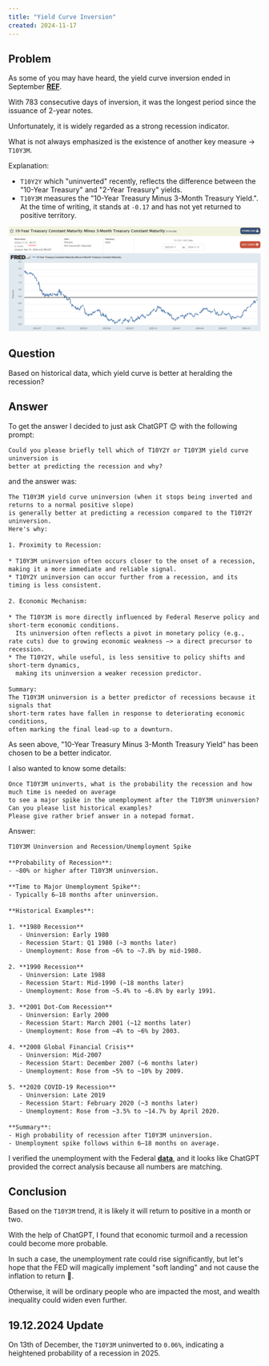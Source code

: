 ```yaml
---
title: "Yield Curve Inversion"
created: 2024-11-17
---
```


## Problem

As some of you may have heard, the yield curve inversion ended in
September [**REF**](https://www.usfunds.com/resource/the-yield-curve-inversion-just-ended-but-economic-risks-remain/).

With 783 consecutive days of inversion, it was the longest period since the issuance of 2-year notes.

Unfortunately, it is widely regarded as a strong recession indicator.

What is not always emphasized is the existence of another key measure -> `T10Y3M`.

Explanation:

* `T10Y2Y` which "uninverted" recently, reflects the difference between the "10-Year Treasury" and "2-Year Treasury"
  yields.
* `T10Y3M` measures the "10-Year Treasury Minus 3-Month Treasury Yield.". At the time of writing, it stands at `-0.17`
  and has not yet returned to positive territory.

[![T10Y3M chart](T10Y3M.png)](https://fred.stlouisfed.org/series/T10Y3M)

## Question

Based on historical data, which yield curve is better at heralding the recession?

## Answer

To get the answer I decided to just ask ChatGPT 😊 with the following prompt:

```text
Could you please briefly tell which of T10Y2Y or T10Y3M yield curve uninversion is 
better at predicting the recession and why?
```

and the answer was:

```text
The T10Y3M yield curve uninversion (when it stops being inverted and returns to a normal positive slope) 
is generally better at predicting a recession compared to the T10Y2Y uninversion. 
Here's why:

1. Proximity to Recession:

* T10Y3M uninversion often occurs closer to the onset of a recession, making it a more immediate and reliable signal.
* T10Y2Y uninversion can occur further from a recession, and its timing is less consistent.

2. Economic Mechanism:

* The T10Y3M is more directly influenced by Federal Reserve policy and short-term economic conditions. 
  Its uninversion often reflects a pivot in monetary policy (e.g., rate cuts) due to growing economic weakness —> a direct precursor to recession.
* The T10Y2Y, while useful, is less sensitive to policy shifts and short-term dynamics, 
  making its uninversion a weaker recession predictor.

Summary:
The T10Y3M uninversion is a better predictor of recessions because it signals that 
short-term rates have fallen in response to deteriorating economic conditions, 
often marking the final lead-up to a downturn.
```

As seen above, "10-Year Treasury Minus 3-Month Treasury Yield" has been chosen to be a better indicator.

I also wanted to know some details:

```text
Once T10Y3M uninverts, what is the probability the recession and how much time is needed on average 
to see a major spike in the unemployment after the T10Y3M uninversion?
Can you please list historical examples?
Please give rather brief answer in a notepad format.
```

Answer:

```text
T10Y3M Uninversion and Recession/Unemployment Spike

**Probability of Recession**: 
- ~80% or higher after T10Y3M uninversion.

**Time to Major Unemployment Spike**: 
- Typically 6–18 months after uninversion.

**Historical Examples**:

1. **1980 Recession**
   - Uninversion: Early 1980
   - Recession Start: Q1 1980 (~3 months later)
   - Unemployment: Rose from ~6% to ~7.8% by mid-1980.

2. **1990 Recession**
   - Uninversion: Late 1988
   - Recession Start: Mid-1990 (~18 months later)
   - Unemployment: Rose from ~5.4% to ~6.8% by early 1991.

3. **2001 Dot-Com Recession**
   - Uninversion: Early 2000
   - Recession Start: March 2001 (~12 months later)
   - Unemployment: Rose from ~4% to ~6% by 2003.

4. **2008 Global Financial Crisis**
   - Uninversion: Mid-2007
   - Recession Start: December 2007 (~6 months later)
   - Unemployment: Rose from ~5% to ~10% by 2009.

5. **2020 COVID-19 Recession**
   - Uninversion: Late 2019
   - Recession Start: February 2020 (~3 months later)
   - Unemployment: Rose from ~3.5% to ~14.7% by April 2020.

**Summary**:
- High probability of recession after T10Y3M uninversion.
- Unemployment spike follows within 6–18 months on average.
```

I verified the unemployment with the Federal [**data**](https://fred.stlouisfed.org/series/UNRATE), and
it looks like ChatGPT provided the correct analysis because all numbers are matching.

## Conclusion

Based on the `T10Y3M` trend, it is likely it will return to positive in a month or two.

With the help of ChatGPT, I found that economic turmoil and a recession could become more probable.

In such a case, the unemployment rate could rise significantly, but let's hope that the FED will magically
implement "soft landing" and not cause the inflation to return 🙏.

Otherwise, it will be ordinary people who are impacted the most, and wealth inequality could widen even further.

## 19.12.2024 Update

On 13th of December, the `T10Y3M` uninverted to `0.06%`, indicating a heightened probability of a recession in 2025.
